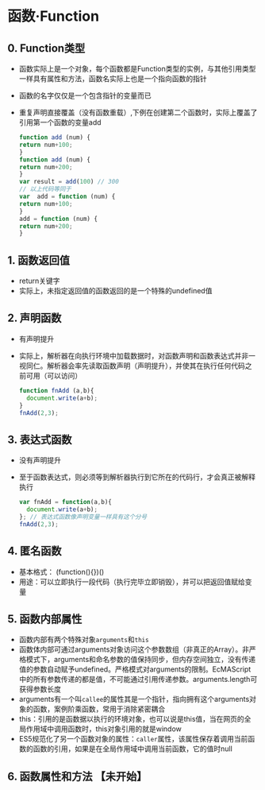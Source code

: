 # 函数·Function

## 0. Function类型

* 函数实际上是一个对象，每个函数都是Function类型的实例，与其他引用类型一样具有属性和方法，函数名实际上也是一个指向函数的指针
* 函数的名字仅仅是一个包含指针的变量而已
* 重复声明直接覆盖（没有函数重载）,下例在创建第二个函数时，实际上覆盖了引用第一个函数的变量add

  ```javascript
  function add (num) {
  return num+100;
  }
  function add (num) {
  return num+200;
  }
  var result = add(100) // 300
  // 以上代码等同于
  var  add = function (num) {
  return num+100;
  }
  add = function (num) {
  return num+200;
  }
  ```

## 1. 函数返回值

* return关键字
* 实际上，未指定返回值的函数返回的是一个特殊的undefined值

## 2. 声明函数

* 有声明提升
* 实际上，解析器在向执行环境中加载数据时，对函数声明和函数表达式并非一视同仁。解析器会率先读取函数声明（声明提升），并使其在执行任何代码之前可用（可以访问）

  ```javascript
  function fnAdd (a,b){
    document.write(a+b);
  }
  fnAdd(2,3);
  ```

## 3. 表达式函数

* 没有声明提升
* 至于函数表达式，则必须等到解析器执行到它所在的代码行，才会真正被解释执行

  ```javascript
  var fnAdd = function(a,b){
    document.write(a+b);
  }; // 表达式函数像声明变量一样具有这个分号
  fnAdd(2,3);
  ```

## 4. 匿名函数

* 基本格式： \(function\(\){}\)\(\)
* 用途：可以立即执行一段代码（执行完毕立即销毁），并可以把返回值赋给变量

## 5. 函数内部属性

* 函数内部有两个特殊对象`arguments`和`this`
* 函数体内部可通过arguments对象访问这个参数数组（非真正的Array）。非严格模式下，arguments和命名参数的值保持同步，但内存空间独立，没有传递值的参数自动赋予undefined。严格模式对arguments的限制。EcMAScript中的所有参数传递的都是值，不可能通过引用传递参数。arguments.length可获得参数长度
* arguments有一个叫`callee`的属性其是一个指针，指向拥有这个arguments对象的函数，案例阶乘函数，常用于消除紧密耦合
* this：引用的是函数据以执行的环境对象，也可以说是this值，当在网页的全局作用域中调用函数时，this对象引用的就是window
* ES5规范化了另一个函数对象的属性：`caller`属性，该属性保存着调用当前函数的函数的引用，如果是在全局作用域中调用当前函数，它的值时null

## 6. 函数属性和方法 【未开始】

